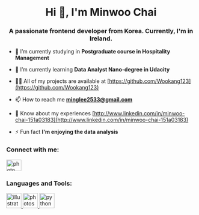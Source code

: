 <h1 align="center">Hi 👋, I'm Minwoo Chai</h1>
<h3 align="center">A passionate frontend developer from Korea. Currently, I'm in Ireland.</h3>

- 🔭 I’m currently studying in **Postgraduate course in Hospitality Management**

- 🌱 I’m currently learning **Data Analyst Nano-degree in Udacity**

- 👨‍💻 All of my projects are available at [https://github.com/Wookang123](https://github.com/Wookang123)

- 📫 How to reach me **minglee2533@gmail.com**

- 📄 Know about my experiences [http://www.linkedin.com/in/minwoo-chai-151a03183](http://www.linkedin.com/in/minwoo-chai-151a03183)

- ⚡ Fun fact **I'm enjoying the data analysis**

<h3 align="left">Connect with me:</h3>
<p align="left">
<a href="https://instagram.com/photo_diary_woo" target="blank"><img align="center" src="https://cdn.jsdelivr.net/npm/simple-icons@3.0.1/icons/instagram.svg" alt="photo_diary_woo" height="30" width="40" /></a>
</p>

<h3 align="left">Languages and Tools:</h3>
<p align="left"> <a href="https://www.adobe.com/in/products/illustrator.html" target="_blank"> <img src="https://www.vectorlogo.zone/logos/adobe_illustrator/adobe_illustrator-icon.svg" alt="illustrator" width="40" height="40"/> </a> <a href="https://www.photoshop.com/en" target="_blank"> <img src="https://devicons.github.io/devicon/devicon.git/icons/photoshop/photoshop-plain.svg" alt="photoshop" width="40" height="40"/> </a> <a href="https://www.python.org" target="_blank"> <img src="https://devicons.github.io/devicon/devicon.git/icons/python/python-original.svg" alt="python" width="40" height="40"/> </a> </p>
